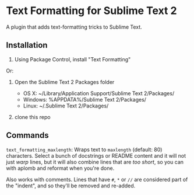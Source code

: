  Text Formatting for Sublime Text 2
====================================

A plugin that adds text-formatting tricks to Sublime Text.

 Installation
--------------

1. Using Package Control, install "Text Formatting"

Or:

1. Open the Sublime Text 2 Packages folder

    - OS X: ~/Library/Application Support/Sublime Text 2/Packages/
    - Windows: %APPDATA%/Sublime Text 2/Packages/
    - Linux: ~/.Sublime Text 2/Packages/

2. clone this repo

 Commands
----------

`text_formatting_maxlength`: Wraps text to `maxlength` (default: 80) characters.
Select a bunch of docstrings or README content and it will not just *warp* lines,
but it will also combine lines that are *too short*, so you can with aplomb
and reformat when you're done.

Also works with comments.  Lines that have `#`, `*` or `//` are considered part of the
"indent", and so they'll be removed and re-added.
